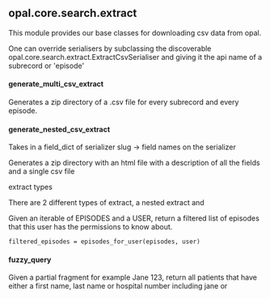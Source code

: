 ## opal.core.search.extract

This module provides our base classes for downloading csv data from opal.

One can override serialisers by subclassing the discoverable
opal.core.search.extract.ExtractCsvSerialiser and giving it the api name
of a subrecord or 'episode'




#### generate_multi_csv_extract
Generates a zip directory of a .csv file for every subrecord and every episode.

#### generate_nested_csv_extract
Takes in a field_dict of serializer slug -> field names on the serializer

Generates a zip directory with an html file with a description of all the fields and a single csv file

 extract types

There are 2 different types of extract, a nested extract and

Given an iterable of EPISODES and a USER, return a filtered list of episodes that this user has
the permissions to know about.

    filtered_episodes = episodes_for_user(episodes, user)

#### fuzzy_query

Given a partial fragment for example Jane 123, return all patients that
have either a first name, last name or hospital number including jane or
